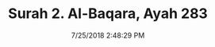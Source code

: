 ---
title       : "Surah 2. Al-Baqara, Ayah 283"
date        : 7/25/2018 2:48:29 PM
draft       : false
type        : "quran"
layout      : "compare"
BookCode    : "CMP"
SurahNumber : "2"
AyahNumber  : "283"
TotalAyah   : "286"
---